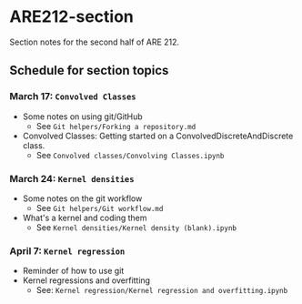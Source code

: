 # ARE212-section
Section notes for the second half of ARE 212.

## Schedule for section topics

### March 17: ``Convolved Classes``
* Some notes on using git/GitHub
	- See ``Git helpers/Forking a repository.md``
* Convolved Classes: Getting started on a ConvolvedDiscreteAndDiscrete class. 
	- See ``Convolved classes/Convolving Classes.ipynb``

### March 24: ``Kernel densities``
* Some notes on the git workflow
	- See ``Git helpers/Git workflow.md``
* What's a kernel and coding them
	- See ``Kernel densities/Kernel density (blank).ipynb``

### April 7: ``Kernel regression``
* Reminder of how to use git
* Kernel regressions and overfitting
	- See: ``Kernel regression/Kernel regression and overfitting.ipynb``
